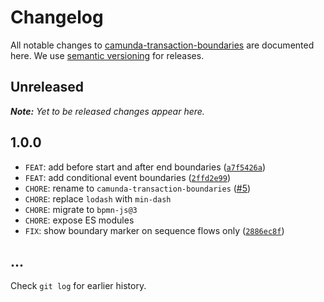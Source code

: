 # Changelog

All notable changes to [camunda-transaction-boundaries](https://github.com/bpmn-io/camunda-transaction-boundaries) are documented here. We use [semantic versioning](http://semver.org/) for releases.

## Unreleased

___Note:__ Yet to be released changes appear here._

## 1.0.0

* `FEAT`: add before start and after end boundaries ([`a7f5426a`](https://github.com/bpmn-io/bpmn-js-transaction-boundaries/pull/4/commits/a7f5426a24e4dd7be9614537841083e9ad0abca8))
* `FEAT`: add conditional event boundaries ([`2ffd2e99`](https://github.com/bpmn-io/bpmn-js-transaction-boundaries/pull/4/commits/2ffd2e99c74e853a60be2672c20d9a7486ec86e0))
* `CHORE`: rename to `camunda-transaction-boundaries` ([#5](https://github.com/bpmn-io/bpmn-js-transaction-boundaries/issues/5))
* `CHORE`: replace `lodash` with `min-dash`
* `CHORE`: migrate to `bpmn-js@3`
* `CHORE`: expose ES modules
* `FIX`: show boundary marker on sequence flows only ([`2886ec8f`](https://github.com/bpmn-io/bpmn-js-transaction-boundaries/pull/4/commits/2886ec8f5cad78ee246643eca27693578205cca1))

## ...

Check `git log` for earlier history.

